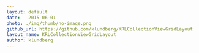 ```yaml
---
layout: default
date:   2015-06-01
photo: ./img/thumb/no-image.png
github_url: https://github.com/klundberg/KRLCollectionViewGridLayout
layout_name: KRLCollectionViewGridLayout
author: klundberg
---
```

